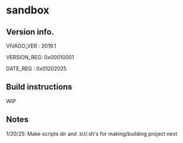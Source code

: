 # sandbox

## Version info.
VIVADO_VER : 2019.1

VERSION_REG: 0x00010001

DATE_REG   : 0x01202025

## Build instructions
WIP

## Notes
1/20/25: Make scripts dir and .tcl/.sh's for making/building project next

